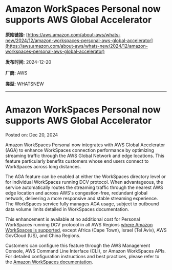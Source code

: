 # Amazon WorkSpaces Personal now supports AWS Global Accelerator

**原始链接:** [https://aws.amazon.com/about-aws/whats-new/2024/12/amazon-workspaces-personal-aws-global-accelerator](https://aws.amazon.com/about-aws/whats-new/2024/12/amazon-workspaces-personal-aws-global-accelerator)

**发布时间:** 2024-12-20

**厂商:** AWS

**类型:** WHATSNEW

---
# Amazon WorkSpaces Personal now supports AWS Global Accelerator

Posted on: Dec 20, 2024 

Amazon WorkSpaces Personal now integrates with AWS Global Accelerator (AGA) to enhance WorkSpaces connection performance by optimizing streaming traffic through the AWS Global Network and edge locations. This feature particularly benefits customers whose end users connect to WorkSpaces across long distances.  
  
The AGA feature can be enabled at either the WorkSpaces directory level or for individual WorkSpaces running DCV protocol. When advantageous, the service automatically routes the streaming traffic through the nearest AWS edge location and across AWS's congestion-free, redundant global network, delivering a more responsive and stable streaming experience. The WorkSpaces service fully manages AGA usage, subject to outbound data volume limits detailed in WorkSpaces documentation.  
  
This enhancement is available at no additional cost for Personal WorkSpaces running DCV protocol in all AWS Regions [where Amazon WorkSpaces is supported](https://aws.amazon.com/about-aws/global-infrastructure/regional-product-services/), except Africa (Cape Town), Israel (Tel Aviv), AWS GovCloud (US), and China Regions.  
  
Customers can configure this feature through the AWS Management Console, AWS Command Line Interface (CLI), or Amazon WorkSpaces APIs. For detailed configuration instructions and best practices, please refer to the [Amazon WorkSpaces documentation](https://docs.aws.amazon.com/workspaces/latest/adminguide/amazon-workspaces-aga.html).
